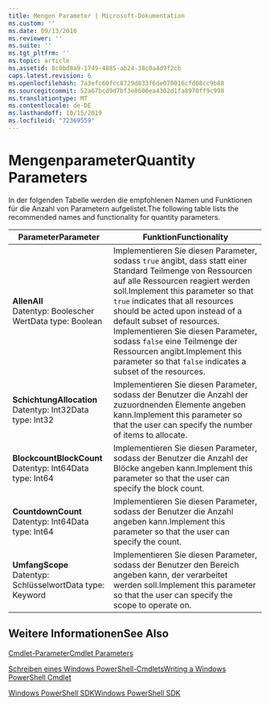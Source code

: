 ```yaml
---
title: Mengen Parameter | Microsoft-Dokumentation
ms.custom: ''
ms.date: 09/13/2016
ms.reviewer: ''
ms.suite: ''
ms.tgt_pltfrm: ''
ms.topic: article
ms.assetid: 8c0bd8a9-1749-4885-ab24-38c0a4d9f2cb
caps.latest.revision: 6
ms.openlocfilehash: 7a3efc60fcc8729d833f6de070016cfd08cc9b88
ms.sourcegitcommit: 52a67bcd9d7bf3e8600ea4302d1fa8970ff9c998
ms.translationtype: MT
ms.contentlocale: de-DE
ms.lasthandoff: 10/15/2019
ms.locfileid: "72369559"
---
```

# <a name="quantity-parameters"></a><span data-ttu-id="50e60-102">Mengenparameter</span><span class="sxs-lookup"><span data-stu-id="50e60-102">Quantity Parameters</span></span>

<span data-ttu-id="50e60-103">In der folgenden Tabelle werden die empfohlenen Namen und Funktionen für die Anzahl von Parametern aufgelistet.</span><span class="sxs-lookup"><span data-stu-id="50e60-103">The following table lists the recommended names and functionality for quantity parameters.</span></span>

|<span data-ttu-id="50e60-104">Parameter</span><span class="sxs-lookup"><span data-stu-id="50e60-104">Parameter</span></span>|<span data-ttu-id="50e60-105">Funktion</span><span class="sxs-lookup"><span data-stu-id="50e60-105">Functionality</span></span>|
|---|---|
|<span data-ttu-id="50e60-106">**Allen**</span><span class="sxs-lookup"><span data-stu-id="50e60-106">**All**</span></span><br><span data-ttu-id="50e60-107">Datentyp: Boolescher Wert</span><span class="sxs-lookup"><span data-stu-id="50e60-107">Data type: Boolean</span></span>|<span data-ttu-id="50e60-108">Implementieren Sie diesen Parameter, sodass `true` angibt, dass statt einer Standard Teilmenge von Ressourcen auf alle Ressourcen reagiert werden soll.</span><span class="sxs-lookup"><span data-stu-id="50e60-108">Implement this parameter so that `true` indicates that all resources should be acted upon instead of a default subset of resources.</span></span> <span data-ttu-id="50e60-109">Implementieren Sie diesen Parameter, sodass `false` eine Teilmenge der Ressourcen angibt.</span><span class="sxs-lookup"><span data-stu-id="50e60-109">Implement this parameter so that `false` indicates a subset of the resources.</span></span>|
|<span data-ttu-id="50e60-110">**Schichtung**</span><span class="sxs-lookup"><span data-stu-id="50e60-110">**Allocation**</span></span><br><span data-ttu-id="50e60-111">Datentyp: Int32</span><span class="sxs-lookup"><span data-stu-id="50e60-111">Data type: Int32</span></span>|<span data-ttu-id="50e60-112">Implementieren Sie diesen Parameter, sodass der Benutzer die Anzahl der zuzuordnenden Elemente angeben kann.</span><span class="sxs-lookup"><span data-stu-id="50e60-112">Implement this parameter so that the user can specify the number of items to allocate.</span></span>|
|<span data-ttu-id="50e60-113">**Blockcount**</span><span class="sxs-lookup"><span data-stu-id="50e60-113">**BlockCount**</span></span><br><span data-ttu-id="50e60-114">Datentyp: Int64</span><span class="sxs-lookup"><span data-stu-id="50e60-114">Data type: Int64</span></span>|<span data-ttu-id="50e60-115">Implementieren Sie diesen Parameter, sodass der Benutzer die Anzahl der Blöcke angeben kann.</span><span class="sxs-lookup"><span data-stu-id="50e60-115">Implement this parameter so that the user can specify the block count.</span></span>|
|<span data-ttu-id="50e60-116">**Countdown**</span><span class="sxs-lookup"><span data-stu-id="50e60-116">**Count**</span></span><br><span data-ttu-id="50e60-117">Datentyp: Int64</span><span class="sxs-lookup"><span data-stu-id="50e60-117">Data type: Int64</span></span>|<span data-ttu-id="50e60-118">Implementieren Sie diesen Parameter, sodass der Benutzer die Anzahl angeben kann.</span><span class="sxs-lookup"><span data-stu-id="50e60-118">Implement this parameter so that the user can specify the count.</span></span>|
|<span data-ttu-id="50e60-119">**Umfang**</span><span class="sxs-lookup"><span data-stu-id="50e60-119">**Scope**</span></span><br><span data-ttu-id="50e60-120">Datentyp: Schlüsselwort</span><span class="sxs-lookup"><span data-stu-id="50e60-120">Data type: Keyword</span></span>|<span data-ttu-id="50e60-121">Implementieren Sie diesen Parameter, sodass der Benutzer den Bereich angeben kann, der verarbeitet werden soll.</span><span class="sxs-lookup"><span data-stu-id="50e60-121">Implement this parameter so that the user can specify the scope to operate on.</span></span>|

## <a name="see-also"></a><span data-ttu-id="50e60-122">Weitere Informationen</span><span class="sxs-lookup"><span data-stu-id="50e60-122">See Also</span></span>

[<span data-ttu-id="50e60-123">Cmdlet-Parameter</span><span class="sxs-lookup"><span data-stu-id="50e60-123">Cmdlet Parameters</span></span>](./cmdlet-parameters.md)

[<span data-ttu-id="50e60-124">Schreiben eines Windows PowerShell-Cmdlets</span><span class="sxs-lookup"><span data-stu-id="50e60-124">Writing a Windows PowerShell Cmdlet</span></span>](./writing-a-windows-powershell-cmdlet.md)

[<span data-ttu-id="50e60-125">Windows PowerShell SDK</span><span class="sxs-lookup"><span data-stu-id="50e60-125">Windows PowerShell SDK</span></span>](../windows-powershell-reference.md)
